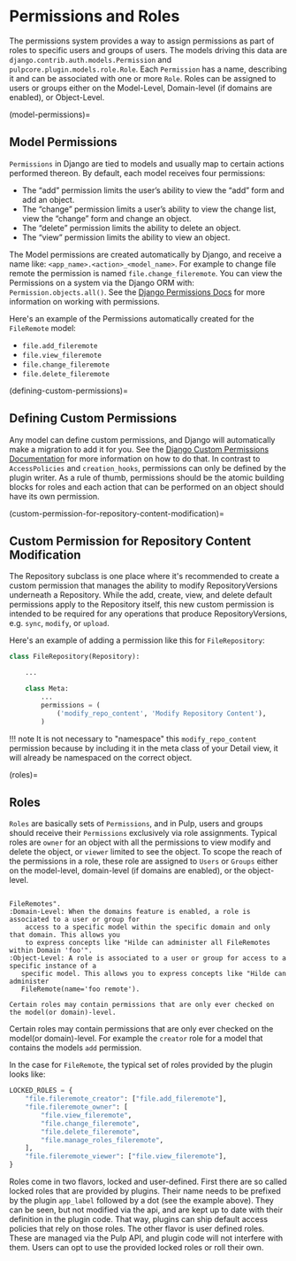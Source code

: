 # Permissions and Roles

The permissions system provides a way to assign permissions as part of roles to specific users and
groups of users. The models driving this data are `django.contrib.auth.models.Permission` and
`pulpcore.plugin.models.role.Role`. Each `Permission` has a name, describing it and can be
associated with one or more `Role`. Roles can be assigned to users or groups either on the
Model-Level, Domain-level (if domains are enabled), or Object-Level.

(model-permissions)=

## Model Permissions

`Permissions` in Django are tied to models and usually map to certain
actions performed thereon. By default, each model receives four permissions:

- The “add” permission limits the user’s ability to view the “add” form and add an object.
- The “change” permission limits a user’s ability to view the change list, view the “change”
  form and change an object.
- The “delete” permission limits the ability to delete an object.
- The “view” permission limits the ability to view an object.

The Model permissions are created automatically by Django, and receive a name like:
`<app_name>.<action>_<model_name>`. For example to change file remote the permission is named
`file.change_fileremote`. You can view the Permissions on a system via the Django ORM with:
`Permission.objects.all()`. See the [Django Permissions Docs](https://docs.djangoproject.com/en/4.2/topics/auth/default/#permissions-and-authorization) for more information on working with
permissions.

Here's an example of the Permissions automatically created for the `FileRemote` model:

- `file.add_fileremote`
- `file.view_fileremote`
- `file.change_fileremote`
- `file.delete_fileremote`

(defining-custom-permissions)=

## Defining Custom Permissions

Any model can define custom permissions, and Django will automatically make a migration to add it
for you. See the [Django Custom Permissions Documentation](https://docs.djangoproject.com/en/4.2/topics/auth/customizing/#custom-permissions) for more information on how to do that. In contrast
to `AccessPolicies` and `creation_hooks`, permissions can only be defined by the plugin writer.
As a rule of thumb, permissions should be the atomic building blocks for roles and each action that
can be performed on an object should have its own permission.

(custom-permission-for-repository-content-modification)=

## Custom Permission for Repository Content Modification

The Repository subclass is one place where it's recommended to create a custom permission that
manages the ability to modify RepositoryVersions underneath a Repository. While the add, create,
view, and delete default permissions apply to the Repository itself, this new custom permission is
intended to be required for any operations that produce RepositoryVersions, e.g. `sync`,
`modify`, or `upload`.

Here's an example of adding a permission like this for `FileRepository`:

```python
class FileRepository(Repository):

    ...

    class Meta:
        ...
        permissions = (
            ('modify_repo_content', 'Modify Repository Content'),
        )
```

!!! note
It is not necessary to "namespace" this `modify_repo_content` permission because by including
it in the meta class of your Detail view, it will already be namespaced on the correct object.


(roles)=

## Roles

`Roles` are basically sets of `Permissions`, and in Pulp, users and groups should receive their
`Permissions` exclusively via role assignments. Typical roles are `owner` for an object with all
the permissions to view modify and delete the object, or `viewer` limited to see the object. To
scope the reach of the permissions in a role, these role are assigned to `Users` or `Groups`
either on the model-level, domain-level (if domains are enabled), or the object-level.

```{eval-rst}

FileRemotes".
:Domain-Level: When the domains feature is enabled, a role is associated to a user or group for
    access to a specific model within the specific domain and only that domain. This allows you
    to express concepts like "Hilde can administer all FileRemotes within Domain 'foo'".
:Object-Level: A role is associated to a user or group for access to a specific instance of a
   specific model. This allows you to express concepts like "Hilde can administer
   FileRemote(name='foo remote').

Certain roles may contain permissions that are only ever checked on the model(or domain)-level.
```

Certain roles may contain permissions that are only ever checked on the model(or domain)-level.
For example the `creator` role for a model that contains the models `add` permission.

In the case for `FileRemote`, the typical set of roles provided by the plugin looks like:

```python
LOCKED_ROLES = {
    "file.fileremote_creator": ["file.add_fileremote"],
    "file.fileremote_owner": [
        "file.view_fileremote",
        "file.change_fileremote",
        "file.delete_fileremote",
        "file.manage_roles_fileremote",
    ],
    "file.fileremote_viewer": ["file.view_fileremote"],
}
```

Roles come in two flavors, locked and user-defined. First there are so called locked roles that are
provided by plugins. Their name needs to be prefixed by the plugin `app_label` followed by a dot
(see the example above). They can be seen, but not modified via the api, and are kept up to date
with their definition in the plugin code. That way, plugins can ship default access policies that
rely on those roles. The other flavor is user defined roles. These are managed via the Pulp
API, and plugin code will not interfere with them. Users can opt to use the provided locked roles or
roll their own.
